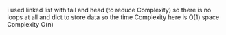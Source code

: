 i used linked list with tail and head (to reduce Complexity) so there is no loops at all
and dict to store data 
so the time Complexity here is O(1)
space Complexity O(n)
